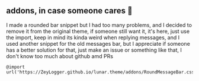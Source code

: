 ## addons, in case someone cares 🔌 <br>
I made a rounded bar snippet but I had too many problems, and I decided to remove it from the original theme, if someone still want it, it's here, just use the import, keep in mind its kinda weird when replying messages, and I used another snippet for the old messages bar, but I appreciate if someone has a better solution for that, just make an issue or something like that, I don't know too much about github amd PRs <br>
```
@import url('https://ZeyLogger.github.io/lunar.theme/addons/RoundMessageBar.css');
```

